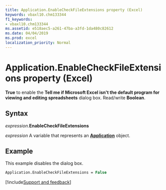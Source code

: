 ```yaml
---
title: Application.EnableCheckFileExtensions property (Excel)
keywords: vbaxl10.chm133344
f1_keywords:
- vbaxl10.chm133344
ms.assetid: e518aec5-a261-47ba-a3fd-1da480c82612
ms.date: 04/04/2019
ms.prod: excel
localization_priority: Normal
---
```



# Application.EnableCheckFileExtensions property (Excel)

**True** to enable the **Tell me if Microsoft Excel isn't the default program for viewing and editing spreadsheets** dialog box. Read/write **Boolean**.


## Syntax

_expression_.**EnableCheckFileExtensions**

_expression_ A variable that represents an **[Application](Excel.Application(object).md)** object.


## Example

This example disables the dialog box.


```vb
Application.EnableCheckFileExtensions = False
```




[!include[Support and feedback](~/includes/feedback-boilerplate.md)]